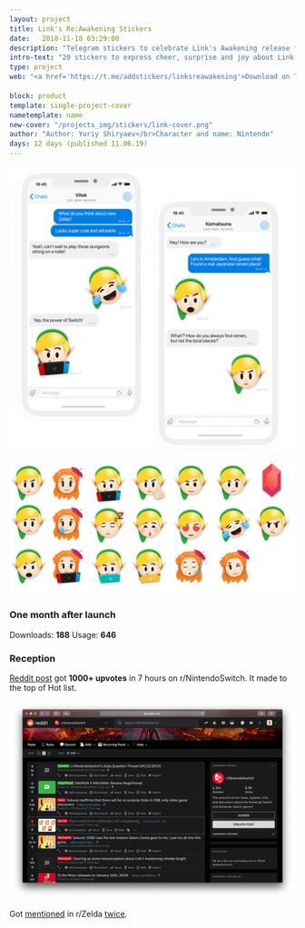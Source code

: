 ```yaml
---
layout: project
title: Link's Re:Awakening Stickers
date:   2018-11-18 03:29:00
description: "Telegram stickers to celebrate Link's Awakening release for Nintendo Switch"
intro-text: "20 stickers to express cheer, surprise and joy about Link's Awakening release."
type: project
web: "<a href='https://t.me/addstickers/linksreawakening'>Download on Telegram</a>"

block: product
template: single-project-cover
nametemplate: name
new-cover: "/projects_img/stickers/link-cover.png"
author: "Author: Yuriy Shiryaev</br>Character and name: Nintendo"
days: 12 days (published 11.06.19)
---
```


<span class="p1000">![link's awakening telegram stickers](/projects_img/stickers/link-preview.png)</span>

<span class="p1000">![link's awakening telegram stickers](/projects_img/stickers/preview.png)</span>

### One month after launch

Downloads: **188**      Usage: **646**

### Reception 

[Reddit post](https://www.reddit.com/r/NintendoSwitch/comments/d3qxsv/marin_emoji_from_celebrate_links_awakening/) got **1000+ upvotes** in 7 hours on r/NintendoSwitch. It made to the top of Hot list.

<span class="p1000">![link's awakening emoji reddit](/projects_img/stickers/reddit.png)</span>

Got [mentioned](https://www.reddit.com/r/zelda/comments/c124up/lahd_cute_links_awakening_emoji/) in r/Zelda [twice](https://www.reddit.com/r/zelda/comments/d3oqdb/lahd_marin_emoji_from_links_awakening/).